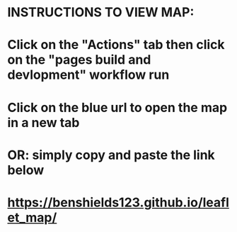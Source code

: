 # INSTRUCTIONS TO VIEW MAP:
# Click on the "Actions" tab then click on the "pages build and devlopment" workflow run
# Click on the blue url to open the map in a new tab

# OR: simply copy and paste the link below
# https://benshields123.github.io/leaflet_map/

